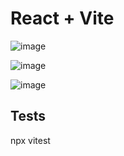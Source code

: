 # React + Vite

![image](https://github.com/user-attachments/assets/1c30ca48-437a-4b86-bf47-38c4c6261464)

![image](https://github.com/user-attachments/assets/ef0616f3-38d4-4de3-847e-de389906de50)

![image](https://github.com/user-attachments/assets/0933f6f4-0e92-424a-8195-1e23f17d7dcb)

## Tests

npx vitest
